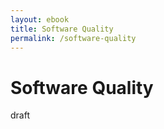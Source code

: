 ```yaml
---
layout: ebook
title: Software Quality
permalink: /software-quality
---
```


# Software Quality

draft
